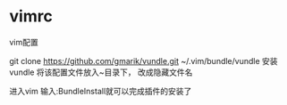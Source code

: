 # vimrc
vim配置

git clone https://github.com/gmarik/vundle.git ~/.vim/bundle/vundle  安装vundle 
将该配置文件放入~目录下， 改成隐藏文件名

进入vim 输入:BundleInstall就可以完成插件的安装了
